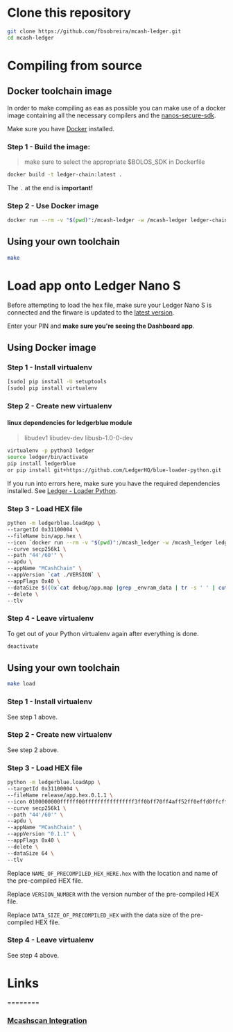 # Clone this repository
```bash
git clone https://github.com/fbsobreira/mcash-ledger.git
cd mcash-ledger
```


# Compiling from source

## Docker toolchain image
In order to make compiling as eas as possible you can make use of a docker image containing all the necessary compilers and the [nanos-secure-sdk](https://github.com/LedgerHQ/nanos-secure-sdk).

Make sure you have [Docker](https://www.docker.com/community-edition) installed.

### Step 1 - Build the image:
> make sure to select the appropriate $BOLOS_SDK in Dockerfile
```bash
docker build -t ledger-chain:latest .
```
The `.` at the end is **important!**

 
### Step 2 - Use Docker image
```bash
docker run --rm -v "$(pwd)":/mcash-ledger -w /mcash-ledger ledger-chain make
```

## Using your own toolchain
```bash
make
```


# Load app onto Ledger Nano S

Before attempting to load the hex file, make sure your Ledger Nano S 
is connected and the firware is updated to the [latest version](https://support.ledgerwallet.com/hc/en-us/articles/360002731113-Update-the-firmware).

Enter your PIN and **make sure you're seeing the Dashboard app**.

## Using Docker image
### Step 1 - Install virtualenv
```bash
[sudo] pip install -U setuptools
[sudo] pip install virtualenv
```

### Step 2 - Create new virtualenv
#### linux dependencies for ledgerblue module
> libudev1 libudev-dev libusb-1.0-0-dev

```bash
virtualenv -p python3 ledger
source ledger/bin/activate
pip install ledgerblue
or pip install git+https://github.com/LedgerHQ/blue-loader-python.git 
```

If you run into errors here, make sure you have the required dependencies installed. See [Ledger - Loader Python](https://github.com/LedgerHQ/blue-loader-python).

### Step 3 - Load HEX file
```bash
python -m ledgerblue.loadApp \
--targetId 0x31100004 \
--fileName bin/app.hex \
--icon `docker run --rm -v "$(pwd)":/mcash_ledger -w /mcash_ledger ledger-chain sh -c 'python $BOLOS_SDK/icon.py nanos_app_mcash.gif hexbitmaponly'` \
--curve secp256k1 \
--path "44'/60'" \
--apdu \
--appName "MCashChain" \
--appVersion `cat ./VERSION` \
--appFlags 0x40 \
--dataSize $((0x`cat debug/app.map |grep _envram_data | tr -s ' ' | cut -f2 -d' '|cut -f2 -d'x'` - 0x`cat debug/app.map |grep _nvram_data | tr -s ' ' | cut -f2 -d' '|cut -f2 -d'x'`)) \
--delete \
--tlv 
```

### Step 4 - Leave virtualenv
To get out of your Python virtualenv again after everything is done.
```bash
deactivate
```

## Using your own toolchain

```bash
make load
```

### Step 1 - Install virtualenv
See step 1 above. 

### Step 2 - Create new virtualenv
See step 2 above. 

### Step 3 - Load HEX file
```bash
python -m ledgerblue.loadApp \
--targetId 0x31100004 \
--fileName release/app.hex.0.1.1 \
--icon 0100000000ffffff00ffffffffffffffff3ff0bff70ff4aff52ff0effd0ffcffffffffffffffffffff \
--curve secp256k1 \
--path "44'/60'" \
--apdu \
--appName "MCashChain" \
--appVersion "0.1.1" \
--appFlags 0x40 \
--delete \
--dataSize 64 \
--tlv 
```
Replace `NAME_OF_PRECOMPILED_HEX_HERE.hex` with the location and name of the pre-compiled HEX file.

Replace `VERSION_NUMBER` with the version number of the pre-compiled HEX file.

Replace `DATA_SIZE_OF_PRECOMPILED_HEX` with the data size of the pre-compiled HEX file.

### Step 4 - Leave virtualenv
See step 4 above.

# Links
========

### [Mcashscan Integration](https://mcashscan.io)

